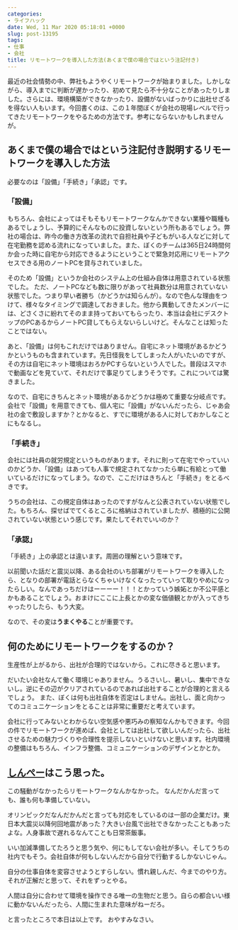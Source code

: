 ```yaml
---
categories:
- ライフハック
date: Wed, 11 Mar 2020 05:18:01 +0000
slug: post-13195
tags:
- 仕事
- 会社
title: リモートワークを導入した方法(あくまで僕の場合ではという注記付き)
---
```


最近の社会情勢の中、弊社もようやくリモートワークが始まりました。しかしながら、導入までに判断が遅かったり、初めて見たら不十分なことがあったりしました。さらには、環境構築ができなかったり、設備がないばっかりに出社せざるを得ない人もいます。今回書くのは、この１年間ぼくが会社の現場レベルで行ってきたリモートワークをやるための方法です。参考にならないかもしれませんが。

<!--more--> 
<h2>あくまで僕の場合ではという注記付き説明するリモートワークを導入した方法</h2>

必要なのは「設備」「手続き」「承認」です。

<h3>「設備」</h3>
もちろん、会社によってはそもそもリモートワークなんかできない業種や職種もあるでしょうし、予算的にそんなものに投資しないという所もあるでしょう。弊社の場合は、昨今の働き方改革の流れで自担社員や子どもがいる人などに対して在宅勤務を認める流れになっていました。また、ぼくのチームは365日24時間何か会った時に自宅から対応できるようにということで緊急対応用にリモートアクセスできる用のノートPCを貸与されていました。

そのため「設備」というか会社のシステム上の仕組み自体は用意されている状態でした。
ただ、ノートPCなども数に限りがあって社員数分は用意されていない状態でした。つまり早い者勝ち（かどうかは知らんが）。なので色んな理由をつけて、様々なタイミングで調達しておきました。他から異動してきたメンバーには、どさくさに紛れてそのまま持っておいてもらったり、本当は会社にデスクトップのPCあるからノートPC貸してもらえないらしいけど。そんなことは知ったことではない。

あと、「設備」は何もこれだけではありません。自宅にネット環境があるかどうかというものも含まれています。先日怪我をしてしまった人がいたいのですが、その方は自宅にネット環境はおろかPCすらないという人でした。普段はスマホで動画などを見ていて、それだけで事足りてしまうそうです。これについては驚きました。

なので、自宅にきちんとネット環境があるかどうかは極めて重要な分岐点です。会社で「設備」を用意できても、個人宅に「設備」がないんだったら、じゃあ会社の金で敷設しますか？とかなると、すでに環境がある人に対しておかしなことにもなるし。

<h3>「手続き」</h3>
会社には社員の就労規定というものがあります。それに則って在宅でやっていいのかどうか、「設備」はあっても人事で規定されてなかったら単に有給とって働いているだけになってしまう。なので、ここだけはきちんと「手続き」をとるべきです。

うちの会社は、この規定自体はあったのですがなんと公表されていない状態でした。もちろん、探せばでてくるところに格納はされていましたが、積極的に公開されていない状態という感じです。果たしてそれでいいのか？

<h3>「承認」</h3>
「手続き」上の承認とは違います。周囲の理解という意味です。

以前聞いた話だと震災以降、ある会社のいち部署がリモートワークを導入したら、となりの部署が電話とらなくちゃいけなくなったっていって取りやめになったらしい。なんであっちだけはーーーー！！！とかっていう嫉妬とか不公平感とかもあることでしょう。おまけにここに上長とかの変な価値観とかが入ってきちゃったりしたら、もう大変。

なので、その変は<strong>うまくやる</strong>ことが重要です。

<h2>何のためにリモートワークをするのか？</h2>
生産性が上がるから、出社が合理的ではないから。これに尽きると思います。

だいたい会社なんて働く環境じゃありません。うるさいし、暑いし、集中できないし。逆にその辺がクリアされているのであれば出社することが合理的と言えるでしょう。
また、ぼくは何も出社自体を否定はしません。出社し、面と向かってのコミュニケーションをとることは非常に重要だと考えています。

会社に行ってみないとわからない空気感や悪巧みの察知なんかもできます。今回の件でリモートワークが進めば、会社としては出社して欲しいんだったら、出社させるための魅力づくりや合理性を提示しないといけないと思います。社内環境の整備はもちろん、インフラ整備、コミュニケーションのデザインとかとか。

<h2><a href="https://twitter.com/s_s_p_y">しんぺー</a>はこう思った。</h2>
この騒動がなかったらリモートワークなんかなかった。
なんだかんだ言っても、誰も何も準備していない。

オリンピックだなんだかんだと言っても対応をしているのは一部の企業だけ。東日本大震災以降何回地震があった？大きい台風で出社できなかったこともあったよな。人身事故で遅れるなんてことも日常茶飯事。

いい加減準備してたろうと思う気や、何にもしてない会社が多い。そしてうちの社内でもそう。会社自体が何もしないんだから自分で行動するしかないじゃん。

自分の仕事自体を変容させようとすらしない。慣れ親しんだ、今までのやり方。それが正解だと思って、それをずっとやる。

人間は自分に合わせて環境を操作できる唯一の生物だと思う。自らの都合いい様に動かないんだったら、人間に生まれた意味がねーだろ。

と言ったところで本日は以上です。
おやすみなさい。